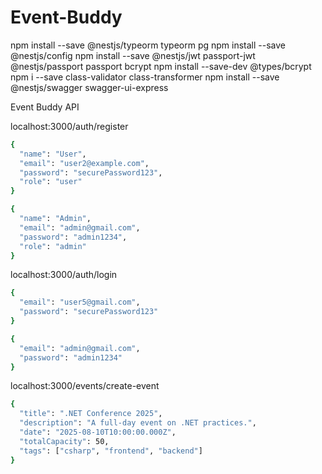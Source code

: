 # Event-Buddy

npm install --save @nestjs/typeorm typeorm pg
npm install --save @nestjs/config
npm install --save @nestjs/jwt passport-jwt @nestjs/passport passport bcrypt
npm install --save-dev @types/bcrypt
npm i --save class-validator class-transformer
npm install --save @nestjs/swagger swagger-ui-express


Event Buddy API

localhost:3000/auth/register
```bash
{
  "name": "User",
  "email": "user2@example.com",
  "password": "securePassword123",
  "role": "user"
}

{
  "name": "Admin",
  "email": "admin@gmail.com",
  "password": "admin1234",
  "role": "admin"
}
```

localhost:3000/auth/login
```bash
{
  "email": "user5@gmail.com",
  "password": "securePassword123"
}

{
  "email": "admin@gmail.com",
  "password": "admin1234"
}
```

localhost:3000/events/create-event
```bash
{
  "title": ".NET Conference 2025",
  "description": "A full-day event on .NET practices.",
  "date": "2025-08-10T10:00:00.000Z",
  "totalCapacity": 50,
  "tags": ["csharp", "frontend", "backend"]
}
```
